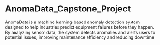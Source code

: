 # AnomaData_Capstone_Project
AnomaData is a machine learning-based anomaly detection system designed to help industries predict equipment failures before they happen. By analyzing sensor data, the system detects anomalies and alerts users to potential issues, improving maintenance efficiency and reducing downtime
